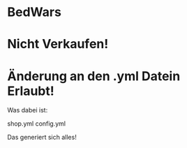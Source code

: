 # BedWars
# Nicht Verkaufen!
# Änderung an den .yml Datein Erlaubt!

Was dabei ist:

shop.yml
config.yml

Das generiert sich alles!
